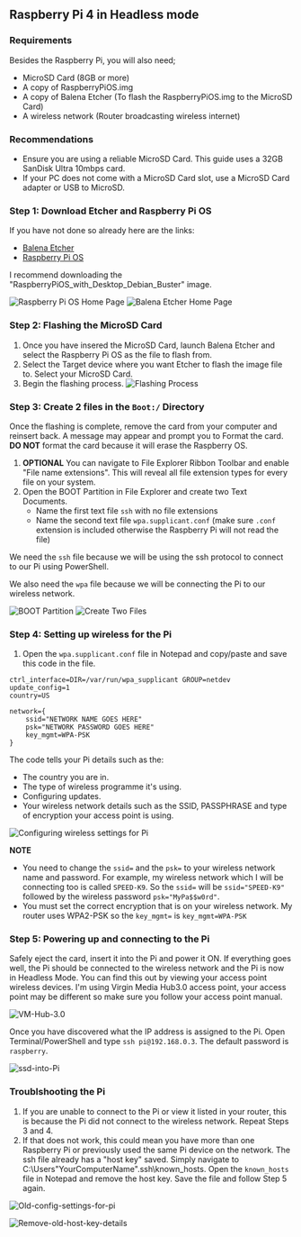 ## Raspberry Pi 4 in Headless mode
### Requirements
Besides the Raspberry Pi, you will also need;
- MicroSD Card (8GB or more)
- A copy of RaspberryPiOS.img 
- A copy of Balena Etcher (To flash the RaspberryPiOS.img to the MicroSD Card)
- A wireless network (Router broadcasting wireless internet)

### Recommendations
- Ensure you are using a reliable MicroSD Card. This guide uses a 32GB SanDisk Ultra 10mbps card.
- If your PC does not come with a MicroSD Card slot, use a MicroSD Card adapter or USB to MicroSD.

### Step 1: Download Etcher and Raspberry Pi OS
If you have not done so already here are the links:
- [Balena Etcher](https://www.balena.io/etcher/)
- [Raspberry Pi OS](https://www.raspberrypi.org/downloads/raspberry-pi-os/)

I recommend downloading the "RaspberryPiOS_with_Desktop_Debian_Buster" image.

![Raspberry Pi OS Home Page](images/Step1/RaspberryPiOS_with_Desktop_Debian_Buster.JPG)
![Balena Etcher Home Page](images/Step1/BalenaEtcher1.JPG)

### Step 2: Flashing the MicroSD Card
1. Once you have insered the MicroSD Card, launch Balena Etcher and select the Raspberry Pi OS as the file to flash from.
2. Select the Target device where you want Etcher to flash the image file to. Select your MicroSD Card.
3. Begin the flashing process.
![Flashing Process](images/Step2/Flashing_Process.JPG)

### Step 3: Create 2 files in the `Boot:/` Directory 
Once the flashing is complete, remove the card from your computer and reinsert back. A message may appear and prompt you to Format the card. **DO NOT** format the card because it will erase the Raspberry OS.
1. **OPTIONAL** You can navigate to File Explorer Ribbon Toolbar and enable "File name extensions". This will reveal all file extension types for every file on your system.
2. Open the BOOT Partition in File Explorer and create two Text Documents. 
   - Name the first text file `ssh` with no file extensions
   - Name the second text file `wpa.supplicant.conf` (make sure `.conf` extension is included otherwise the Raspberry Pi will not read the file)

We need the `ssh` file because we will be using the ssh protocol to connect to our Pi using PowerShell. 

We also need the `wpa` file because we will be connecting the Pi to our wireless network.

![BOOT Partition](images/Step3/Boot-Partition.JPG)
![Create Two Files](images/Step3/Create_ssh_and_wpa.jpg)

### Step 4: Setting up wireless for the Pi 
1. Open the `wpa.supplicant.conf` file in Notepad and copy/paste and save this code in the file.
```
ctrl_interface=DIR=/var/run/wpa_supplicant GROUP=netdev
update_config=1
country=US

network={
	ssid="NETWORK NAME GOES HERE"
	psk="NETWORK PASSWORD GOES HERE"
	key_mgmt=WPA-PSK
}
```
The code tells your Pi details such as the:
- The country you are in.
- The type of  wireless programme it's using.
- Configuring updates.
- Your wireless network details such as the SSID, PASSPHRASE and type of encryption your access point is using.

![Configuring wireless settings for Pi](images/Step4/Copy-Paste_wireless_config1.JPG)

**NOTE** 
- You need to change the `ssid=` and the `psk=` to your wireless network name and password. For example, my wireless network which I will be connecting too is called `SPEED-K9`. So the `ssid=` will be `ssid="SPEED-K9"` followed by the wireless password `psk="MyPa$$w0rd"`.
- You must set the correct encryption that is on your wireless network. My router uses WPA2-PSK so the `key_mgmt=` is `key_mgmt=WPA-PSK`

### Step 5: Powering up and connecting to the Pi
Safely eject the card, insert it into the Pi and power it ON. 
If everything goes well, the Pi should be connected to the wireless network and the Pi is now in Headless Mode. You can find this out by viewing your access point wireless devices. I'm using Virgin Media Hub3.0 access point, your access point may be different so make sure you follow your access point manual.

![VM-Hub-3.0](images/Step5/Connected_Wireless_Devices.JPG)

Once you have discovered what the IP address is assigned to the Pi. Open Terminal/PowerShell and type `ssh pi@192.168.0.3`. The default password is `raspberry`.

![ssd-into-Pi](images/Step5/ssh_into_Pi.JPG)

### Troublshooting the Pi
1. If you are unable to connect to the Pi or view it listed in your router, this is because the Pi did not connect to the wireless network. Repeat Steps 3 and 4.
2. If that does not work, this could mean you have more than one Raspberry Pi or previously used the same Pi device on the network. The ssh file already has a "host key" saved. Simply navigate to C:\Users\"YourComputerName"\.ssh\known_hosts. Open the `known_hosts` file in Notepad and remove the host key. Save the file and follow Step 5 again.

![Old-config-settings-for-pi](images/Troublshooting/Morethan_one_Pi_device.jpg)

![Remove-old-host-key-details](images/Troubleshooting/Remove_old_ssh_settings.JPG)


